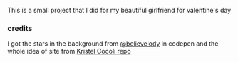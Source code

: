 This is a small project that I did for my beautiful girlfriend for valentine's day

### credits

I got the stars in the background from [@believelody](https://codepen.io/believelody/pen/qzGbRN) in codepen and the whole idea of site from [Kristel Cocoli repo](https://github.com/kristelTech/valentines_2025/tree/main)